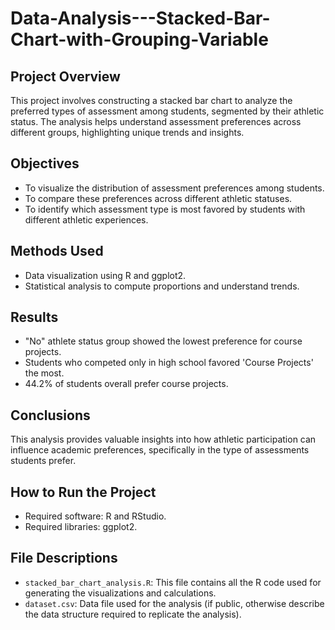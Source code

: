 # Data-Analysis---Stacked-Bar-Chart-with-Grouping-Variable

## Project Overview
This project involves constructing a stacked bar chart to analyze the preferred types of assessment among students, segmented by their athletic status. The analysis helps understand assessment preferences across different groups, highlighting unique trends and insights.

## Objectives
- To visualize the distribution of assessment preferences among students.
- To compare these preferences across different athletic statuses.
- To identify which assessment type is most favored by students with different athletic experiences.

## Methods Used
- Data visualization using R and ggplot2.
- Statistical analysis to compute proportions and understand trends.

## Results
- "No" athlete status group showed the lowest preference for course projects.
- Students who competed only in high school favored 'Course Projects' the most.
- 44.2% of students overall prefer course projects.

## Conclusions
This analysis provides valuable insights into how athletic participation can influence academic preferences, specifically in the type of assessments students prefer.

## How to Run the Project
- Required software: R and RStudio.
- Required libraries: ggplot2.

## File Descriptions
- `stacked_bar_chart_analysis.R`: This file contains all the R code used for generating the visualizations and calculations.
- `dataset.csv`: Data file used for the analysis (if public, otherwise describe the data structure required to replicate the analysis).

